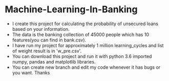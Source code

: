 # Machine-Learning-In-Banking
+ I create this project for calculating the probability of unsecured loans based on your information.
+ The data is the banking collection of 45000 people which has 10 features(you can find in bank.csv).
+ I have run my project for approximately 1 million learning_cycles and list of weight result is in 'w_pre.csv'.
+ You can download this project and run it with python 3.6 imported numpy, pandas and matplotlib libraries.
+ You can create new branch and edit my code whenever it has bugs or you want.
Thanks

